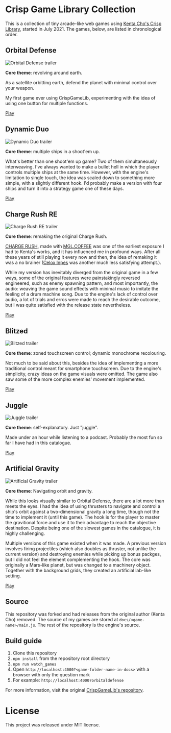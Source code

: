 # Crisp Game Library Collection

This is a collection of tiny arcade-like web games using [Kenta Cho's Crisp Library](https://github.com/abagames/crisp-game-lib), started in July 2021. The games, below, are listed in chronological order.

## Orbital Defense

![Orbital Defense trailer](/docs/orbitaldefense/trailer.gif)

**Core theme**: revolving around earth.

As a satellite orbitting earth, defend the planet with minimal control over your weapon.

My first game ever using CrispGameLib, experimenting with the idea of using one button for multiple functions.

[Play](https://junongx.github.io/crips-game-lib-collection/?orbitaldefense)

## Dynamic Duo

![Dynamic Duo trailer](docs/dynamicduo/trailer.gif)

**Core theme**: multiple ships in a shoot'em up.

What's better than one shoot'em up game? Two of them simultaneously interweaving. I've always wanted to make a bullet hell in which the player controls multiple ships at the same time. However, with the engine's limitation to single touch, the idea was scaled down to something more simple, with a slightly different hook. I'd probably make a version with four ships and turn it into a strategy game one of these days.

[Play](https://junongx.github.io/crips-game-lib-collection/?dynamicduo)

## Charge Rush RE

![Charge Rush RE trailer](docs/chargerushre/trailer.gif)

**Core theme**: remaking the original Charge Rush.

[CHARGE RUSH](http://abagames.sakura.ne.jp/html5/cr/), made with [MGL.COFFEE](https://github.com/abagames/mgl.coffee) was one of the earliest exposure I had to Kenta's works, and it has influenced me in profound ways. After all these years of still playing it every now and then, the idea of remaking it was a no brainer ([Celox Inpes](https://github.com/JunoNgx/celox-inpes) was another much less satisfying attempt.).

While my version has inevitably diverged from the original game in a few ways, some of the original features were painstakingly reversed engineered, such as enemy spawning pattern, and most importantly, the audio: weaving the game sound effects with minimal music to imitate the feeling of a drum machine song. Due to the engine's lack of control over audio, a lot of trials and erros were made to reach the desirable outcome, but I was quite satisfied with the release state nevertheless.

[Play](https://junongx.github.io/crips-game-lib-collection/?chargerushre)

## Blitzed

![Blitzed trailer](docs/blitzed/trailer.gif)

**Core theme**: zoned touchscreen control; dynamic monochrome recolouring.

Not much to be said about this, besides the idea of implementing a more traditional control meant for smartphone touchscreen. Due to the engine's simplicity, crazy ideas on the game visuals were omitted. The game also saw some of the more complex enemies' movement implemented.

[Play](https://junongx.github.io/crips-game-lib-collection/?blitzed)

## Juggle

![Juggle trailer](docs/juggle/trailer.gif)

**Core theme**: self-explanatory. Just "juggle".

Made under an hour while listening to a podcast. Probably the most fun so far I have had in this catalogue.

[Play](https://junongx.github.io/crips-game-lib-collection/?juggle)
## Artificial Gravity

![Artificial Gravity trailer](docs/artificialgravity/trailer.gif)

**Core theme**: Navigating orbit and gravity.

While this looks visually similar to Orbital Defense, there are a lot more than meets the eyes. I had the idea of using thrusters to navigate and control a ship's orbit against a two-dimensional gravity a long time, though not the time to implement it (until this game). The hook is for the player to master the gravitional force and use it to their advantage to reach the objective destination. Despite being one of the slowest games in the catalogue, it is highly challenging.

Multiple versions of this game existed when it was made. A previous version involves firing projectiles (which also doubles as thruster, not unlike the current version) and destroying enemies while picking up bonus packges, but I did not feel the element complementing the hook. The core was originally a Mars-like planet, but was changed to a machinery object. Together with the background grids, they created an artificial lab-like setting.

[Play](https://junongx.github.io/crips-game-lib-collection/?artificialgravity)

## Source

This repository was forked and had releases from the original author (Kenta Cho) removed. The source of my games are stored at `docs/<game-name>/main.js`. The rest of the repository is the engine's source.

## Build guide

1. Clone this repository
2. `npm install` from the repository root directory
3. `npm run watch_games`
4. Open `http://localhost:4000?<game-folder-name-in-docs>` with a browser with only the question mark
5. For example: `http://localhost:4000?orbitaldefense`

For more information, visit the original [CrispGameLib's repository](https://github.com/abagames/crisp-game-lib).

# License

This project was released under MIT license.
